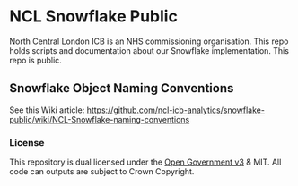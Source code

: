 # NCL Snowflake Public

North Central London ICB is an NHS commissioning organisation. This repo holds scripts and documentation about our Snowflake implementation. This repo is public.

## Snowflake Object Naming Conventions

See this Wiki article: https://github.com/ncl-icb-analytics/snowflake-public/wiki/NCL-Snowflake-naming-conventions

### License

This repository is dual licensed under the [Open Government v3]([https://www.nationalarchives.gov.uk/doc/open-government-licence/version/3/) & MIT. All code can outputs are subject to Crown Copyright.

